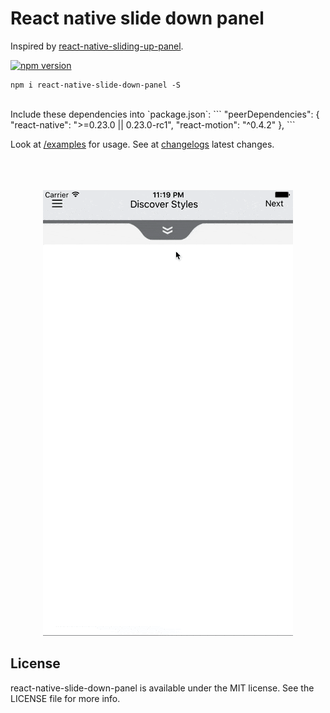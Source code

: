 # React native slide down panel

Inspired by [react-native-sliding-up-panel](https://github.com/ninamanalo19/react-native-sliding-up-panel).

[![npm version](https://badge.fury.io/js/react-native-slide-down-panel.svg)](https://badge.fury.io/js/react-native-slide-down-panel)

```
npm i react-native-slide-down-panel -S
```
<br>
Include these dependencies into `package.json`:
```
"peerDependencies": {
  "react-native": ">=0.23.0 || 0.23.0-rc1",
  "react-motion": "^0.4.2"
},
```

Look at [/examples](examples/sample.js) for usage. See at [changelogs](CHANGELOG.md) latest changes.
<br>
<br>
<br>
<br>

<p align="center">
    <img src ="./slide-down.gif" />
</p>

## License

react-native-slide-down-panel is available under the MIT license. See the LICENSE file for more info.
